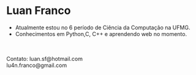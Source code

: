 # Luan Franco

- Atualmente estou no 6 período de Ciência da Computação na UFMG.</br> 
- Conhecimentos em Python,C, C++ e aprendendo web no momento.</br> 
</br>
</br>
  Contato: luan.sf@hotmail.com </br> lu4n.franco@gmail.com
